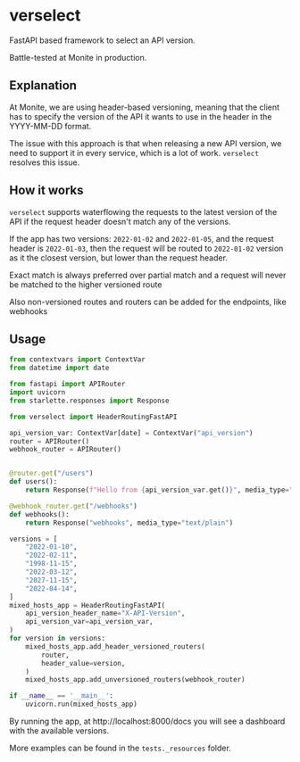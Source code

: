 # verselect

FastAPI based framework to select an API version.

Battle-tested at Monite in production.

## Explanation

At Monite, we are using header-based versioning, meaning that the client has to specify the version of the API it wants to use in the header in the YYYY-MM-DD format.

The issue with this approach is that when releasing a new API version, we need to support it in every service, which is a lot of work. `verselect` resolves this issue.

## How it works

`verselect` supports waterflowing the requests to the latest version of the API if the request header doesn't match any of the versions.

If the app has two versions: `2022-01-02` and `2022-01-05`, and the request header
is `2022-01-03`, then the request will be routed to `2022-01-02` version as it the closest
version, but lower than the request header.

Exact match is always preferred over partial match and a request will never be
matched to the higher versioned route

Also non-versioned routes and routers can be added for the endpoints, like webhooks

## Usage

```python
from contextvars import ContextVar
from datetime import date

from fastapi import APIRouter
import uvicorn
from starlette.responses import Response

from verselect import HeaderRoutingFastAPI

api_version_var: ContextVar[date] = ContextVar("api_version")
router = APIRouter()
webhook_router = APIRouter()


@router.get("/users")
def users():
    return Response(f"Hello from {api_version_var.get()}", media_type="text/plain")

@webhook_router.get("/webhooks")
def webhooks():
    return Response("webhooks", media_type="text/plain")

versions = [
    "2022-01-10",
    "2022-02-11",
    "1998-11-15",
    "2022-03-12",
    "2027-11-15",
    "2022-04-14",
]
mixed_hosts_app = HeaderRoutingFastAPI(
    api_version_header_name="X-API-Version",
    api_version_var=api_version_var,
)
for version in versions:
    mixed_hosts_app.add_header_versioned_routers(
        router,
        header_value=version,
    )
    mixed_hosts_app.add_unversioned_routers(webhook_router)

if __name__ == '__main__':
    uvicorn.run(mixed_hosts_app)
```

By running the app, at http://localhost:8000/docs you will see a dashboard with the available versions.


More examples can be found in the `tests._resources` folder.



